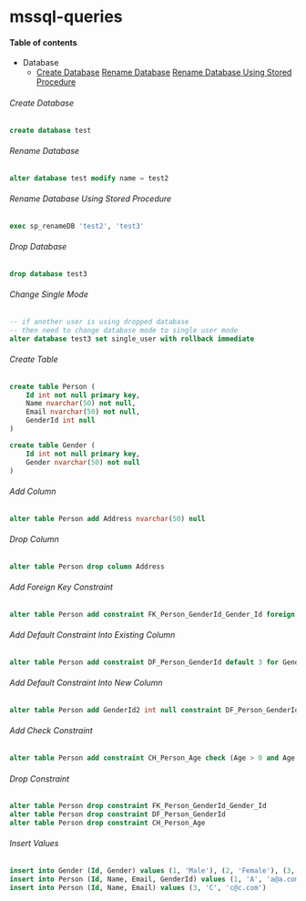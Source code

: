 # mssql-queries

#### Table of  contents

<ul>
	<li>
		<a>Database</a>
		<ul>
			<li>
				<a href="#cerate-database">Create Database</a>
				<a href="#rename-database">Rename Database</a>
				<a href="#rename-database">Rename Database Using Stored Procedure</a>
			</li>
		</ul>
	</li>
</ul>

###### <span id="#cerate-databases">Create Database</span>
```sql
create database test
```

###### <a id="#rename-database">Rename Database</a>
```sql
alter database test modify name = test2
```

###### <a id="#rename-database">Rename Database Using Stored Procedure</a>
```sql
exec sp_renameDB 'test2', 'test3'
```

###### <a id="#drop-database">Drop Database</a>
```sql
drop database test3
```

###### <a id="#change-single-mode">Change Single Mode</a>
```sql
-- if another user is using dropped database
-- then need to change database mode to single user mode
alter database test3 set single_user with rollback immediate
```
###### <a id="#create-table">Create Table</a>
```sql
create table Person (
	Id int not null primary key,
	Name nvarchar(50) not null,
	Email nvarchar(50) not null,
	GenderId int null
)

create table Gender (
	Id int not null primary key,
	Gender nvarchar(50) not null
)
```

###### <a id="#add-column">Add Column</a>
```sql
alter table Person add Address nvarchar(50) null
```

###### <a id="#drop-column">Drop Column</a>
```sql
alter table Person drop column Address
```

###### <a id="#add-foreign-key-constraint">Add Foreign Key Constraint</a>
```sql
alter table Person add constraint FK_Person_GenderId_Gender_Id foreign key (GenderId) references Gender (Id)
```

###### <a id="#add-default-constraint-into-existing-column">Add Default Constraint Into Existing Column</a>
```sql
alter table Person add constraint DF_Person_GenderId default 3 for GenderId
```

###### <a id="#add-default-constraint-into-new-column">Add Default Constraint Into New Column</a>
```sql
alter table Person add GenderId2 int null constraint DF_Person_GenderId2 default 3
```

###### <a id="#add-check-constraint">Add Check Constraint</a>
```sql
alter table Person add constraint CH_Person_Age check (Age > 0 and Age < 100)
```

###### <a id="#drop-constraint">Drop Constraint</a>
```sql
alter table Person drop constraint FK_Person_GenderId_Gender_Id
alter table Person drop constraint DF_Person_GenderId
alter table Person drop constraint CH_Person_Age
```

###### <a id="#insert-values">Insert Values</a>
```sql
insert into Gender (Id, Gender) values (1, 'Male'), (2, 'Female'), (3, 'Unknown')
insert into Person (Id, Name, Email, GenderId) values (1, 'A', 'a@a.com', 1), (2, 'B', 'b@b.com', 2)
insert into Person (Id, Name, Email) values (3, 'C', 'c@c.com')
```
